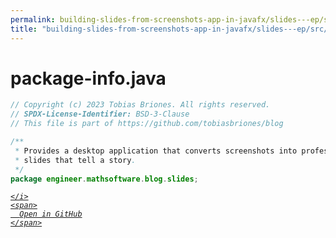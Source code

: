 ```yaml
---
permalink: building-slides-from-screenshots-app-in-javafx/slides---ep/src/main/java/engineer/mathsoftware/blog/slides/package-info.java.html
title: "building-slides-from-screenshots-app-in-javafx/slides---ep/src/main/java/engineer/mathsoftware/blog/slides/package-info.java"
---
```


# package-info.java
```java
// Copyright (c) 2023 Tobias Briones. All rights reserved.
// SPDX-License-Identifier: BSD-3-Clause
// This file is part of https://github.com/tobiasbriones/blog

/**
 * Provides a desktop application that converts screenshots into professional
 * slides that tell a story.
 */
package engineer.mathsoftware.blog.slides;

```
<div class="social open-gh-btn my-4">
  <a class="btn btn-github" href="https://github.com/tobiasbriones/blog/tree/main/swe/dev/java/javafx/drawing/productivity/building-slides-from-screenshots-app-in-javafx/slides---ep/src/main/java/engineer/mathsoftware/blog/slides/package-info.java" target="_blank">
    <i class="fab fa-github">
      
    </i>
    <span>
      Open in GitHub
    </span>
  </a>
</div>